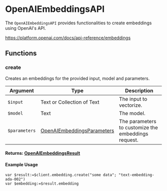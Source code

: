 # OpenAIEmbeddingsAPI

The `OpenAIEmbeddingsAPI` provides functionalities to create embeddings using OpenAI's API.

https://platform.openai.com/docs/api-reference/embeddings

## Functions

### create

Creates an embeddings for the provided input, model and parameters.

| Argument   | Type                                  | Description                                      |
|------------|---------------------------------------|--------------------------------------------------|
| `$input`    | Text or Collection of Text           | The input to vectorize.              |
| `$model`    | Text                                 | The model.                |
| `$parameters` | [OpenAIEmbeddingsParameters](OpenAIEmbeddingsParameters.md) | The parameters to customize the embeddings request. |

#### Returns: [OpenAIEmbeddingsResult](OpenAIEmbeddingsResult.md)

#### Example Usage

```4d
var $result:=$client.embedding.create("some data"; "text-embedding-ada-002")
var $embedding:=$result.embedding
```